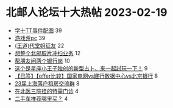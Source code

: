 # 北邮人论坛十大热帖 2023-02-19

- [学十TT事件配图](https://bbs.byr.cn/article/Picture/3336117) 39
- [游戏荒pc](https://bbs.byr.cn/article/Talking/6379897) 39
- [(王道)代堂姐征友](https://bbs.byr.cn/article/Friends/2036395) 22
- [想整个北邮胶片冲扫业务](https://bbs.byr.cn/article/Photo/274688) 12
- [帮朋友问两个银行岗](https://bbs.byr.cn/article/WorkLife/1196460) 10
- [这个是星座小王子独创的新型占卜、來一起試玩一下！](https://bbs.byr.cn/article/Constellations/465260) 9
- [【已签】【offer比较】国家电网vs建行数据中心vs北京银行](https://bbs.byr.cn/article/Job/2183355) 8
- [23届上海落户租房交流群](https://bbs.byr.cn/article/BYRatSH/9454) 8
- [在北医三院挂的特需门诊](https://bbs.byr.cn/article/Health/230264) 4
- [二手车推荐哪里买？](https://bbs.byr.cn/article/AutoMotor/129530) 4


